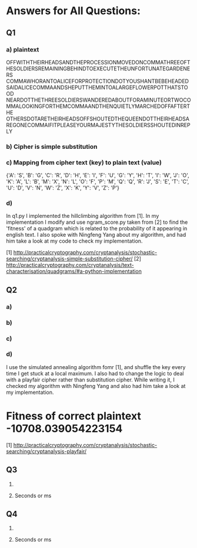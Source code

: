 # Answers for All Questions:

## Q1
### a) plaintext  
OFFWITHTHEIRHEADSANDTHEPROCESSIONMOVEDONCOMMATHREEOFTHESOLDIERSREMAININGBEHINDTOEXECUTETHEUNFORTUNATEGARDENERS
COMMAWHORANTOALICEFORPROTECTIONDOTYOUSHANTBEBEHEADEDSAIDALICECOMMAANDSHEPUTTHEMINTOALARGEFLOWERPOTTHATSTOOD
NEARDOTTHETHREESOLDIERSWANDEREDABOUTFORAMINUTEORTWOCOMMALOOKINGFORTHEMCOMMAANDTHENQUIETLYMARCHEDOFFAFTERTHE
OTHERSDOTARETHEIRHEADSOFFSHOUTEDTHEQUEENDOTTHEIRHEADSAREGONECOMMAIFITPLEASEYOURMAJESTYTHESOLDIERSSHOUTEDINREPLY

### b) Cipher is simple substitution

### c) Mapping from cipher text (key) to plain text (value)
{'A': 'S', 'B': 'G', 'C': 'R', 'D': 'H', 'E': 'I', 'F': 'U', 'G': 'Y',
'H': 'T', 'I': 'W', 'J': 'O', 'K': 'A', 'L': 'B', 'M': 'X', 
'N': 'L', 'O': 'F', 'P': 'M', 'Q': 'Q', 'R': 'J', 'S': 'E', 'T': 'C', 
'U': 'D', 'V': 'N', 'W': 'Z', 'X': 'K', 'Y': 'V', 'Z': 'P'}

### d)
In q1.py I implemented the hillclimbing algorithm from [1]. In my implementation I modify and use ngram_score.py taken from [2] to find the 'fitness' 
of a quadgram which is related to the probability of it appearing in english text. I also spoke with Ningfeng Yang about my algorithm, and had him take a
look at my code to check my implementation.


[1] http://practicalcryptography.com/cryptanalysis/stochastic-searching/cryptanalysis-simple-substitution-cipher/
[2] http://practicalcryptography.com/cryptanalysis/text-characterisation/quadgrams/#a-python-implementation


## Q2
### a)


### b)


### c)


### d)
I use the simulated annealing algorithm fomr [1], and shuffle the key every time I get stuck at a local maximum. I also had to change the logic to
deal with a playfair cipher rather than substitution cipher. While writing it, I checked my algorithm with Ningfeng Yang and also had him take a look
at my implementation.

# Fitness of correct plaintext -10708.039054223154

[1] http://practicalcryptography.com/cryptanalysis/stochastic-searching/cryptanalysis-playfair/

## Q3
1.


2. Seconds or ms 


## Q4
1. 

2. Seconds or ms 

